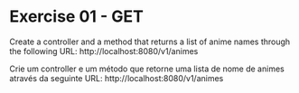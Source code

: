 # Exercise 01 - GET

Create a controller and a method that returns a list of anime names through the following URL: http://localhost:8080/v1/animes

Crie um controller e um método que retorne uma lista de nome de animes através da seguinte URL: http://localhost:8080/v1/animes